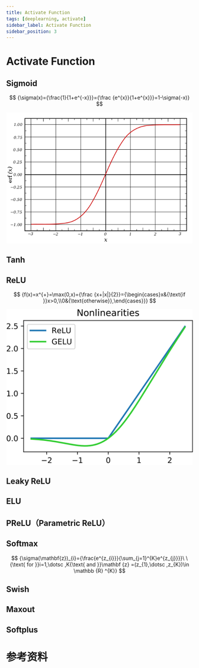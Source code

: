 ```yaml
---
title: Activate Function
tags: [deeplearning, activate]
sidebar_label: Activate Function
sidebar_position: 3
---
```


# Activate Function

## Sigmoid

$$
{\sigma(x)={\frac{1}{1+e^{-x}}}={\frac {e^{x}}{1+e^{x}}}=1-\sigma(-x)}
$$

![](../../../static/images/deeplearning/nerualnetwork/sigmoid_func.png)

## Tanh

## ReLU

$$
{f(x)=x^{+}=\max(0,x)={\frac {x+|x|}{2}}={\begin{cases}x&{\text{if }}x>0,\\0&{\text{otherwise}},\end{cases}}}
$$

![](../../../static/images/deeplearning/nerualnetwork/ReLU_GELU.png)

## Leaky ReLU

## ELU

## PReLU（Parametric ReLU）

## Softmax

$$
{\sigma(\mathbf{z})_{i}={\frac{e^{z_{i}}}{\sum_{j=1}^{K}e^{z_{j}}}}\ \ {\text{ for }}i=1,\dotsc ,K{\text{ and }}\mathbf {z} =(z_{1},\dotsc ,z_{K})\in \mathbb {R} ^{K}}
$$

## Swish

## Maxout

## Softplus

# 参考资料

